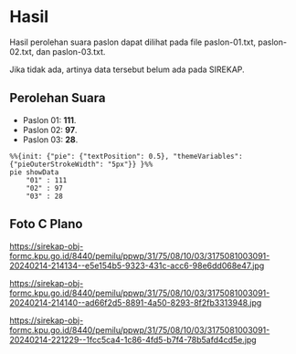 # Hasil

Hasil perolehan suara paslon dapat dilihat pada file paslon-01.txt, paslon-02.txt, dan paslon-03.txt.

Jika tidak ada, artinya data tersebut belum ada pada SIREKAP.

## Perolehan Suara

 * Paslon 01: **111**.
 * Paslon 02: **97**.
 * Paslon 03: **28**.

```mermaid
%%{init: {"pie": {"textPosition": 0.5}, "themeVariables": {"pieOuterStrokeWidth": "5px"}} }%%
pie showData
    "01" : 111
    "02" : 97
    "03" : 28
```
## Foto C Plano

https://sirekap-obj-formc.kpu.go.id/8440/pemilu/ppwp/31/75/08/10/03/3175081003091-20240214-214134--e5e154b5-9323-431c-acc6-98e6dd068e47.jpg

https://sirekap-obj-formc.kpu.go.id/8440/pemilu/ppwp/31/75/08/10/03/3175081003091-20240214-214140--ad66f2d5-8891-4a50-8293-8f2fb3313948.jpg

https://sirekap-obj-formc.kpu.go.id/8440/pemilu/ppwp/31/75/08/10/03/3175081003091-20240214-221229--1fcc5ca4-1c86-4fd5-b7f4-78b5afd4cd5e.jpg
